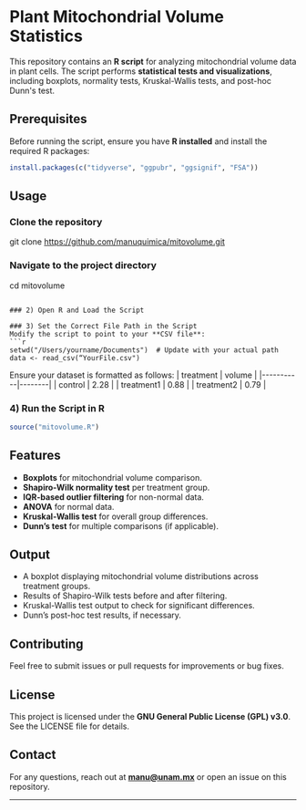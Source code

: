 # Plant Mitochondrial Volume Statistics

This repository contains an **R script** for analyzing mitochondrial volume data in plant cells. The script performs **statistical tests and visualizations**, including boxplots, normality tests, Kruskal-Wallis tests, and post-hoc Dunn's test.

## Prerequisites
Before running the script, ensure you have **R installed** and install the required R packages:

```r
install.packages(c("tidyverse", "ggpubr", "ggsignif", "FSA"))
```

## Usage

### Clone the repository
git clone https://github.com/manuquimica/mitovolume.git

### Navigate to the project directory
cd mitovolume
```

### 2) Open R and Load the Script

### 3) Set the Correct File Path in the Script
Modify the script to point to your **CSV file**:
```r
setwd("/Users/yourname/Documents")  # Update with your actual path
data <- read_csv(“YourFile.csv")
```
Ensure your dataset is formatted as follows:
| treatment | volume |
|-----------|--------|
| control   | 2.28   |
| treatment1   | 0.88   |
| treatment2      | 0.79   |

### 4) Run the Script in R
```r
source("mitovolume.R")
```

##  Features
- **Boxplots** for mitochondrial volume comparison.   
- **Shapiro-Wilk normality test** per treatment group.
- **IQR-based outlier filtering** for non-normal data.
- **ANOVA** for normal data.   
- **Kruskal-Wallis test** for overall group differences.  
- **Dunn’s test** for multiple comparisons (if applicable).  

##  Output
- A boxplot displaying mitochondrial volume distributions across treatment groups.
- Results of Shapiro-Wilk tests before and after filtering.
- Kruskal-Wallis test output to check for significant differences.
- Dunn’s post-hoc test results, if necessary.

##  Contributing
Feel free to submit issues or pull requests for improvements or bug fixes.

## License
This project is licensed under the **GNU General Public License (GPL) v3.0**. See the LICENSE file for details.

## Contact
For any questions, reach out at **manu@unam.mx** or open an issue on this repository.

---

